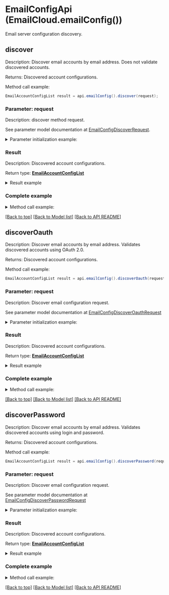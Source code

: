 # EmailConfigApi (EmailCloud.emailConfig())

Email server configuration discovery.

<a name="discover"></a>
## discover

Description: Discover email accounts by email address. Does not validate discovered accounts.             

Returns: Discovered account configurations.

Method call example:
```java
EmailAccountConfigList result = api.emailConfig().discover(request);
```


### Parameter: request

Description: discover method request.

See parameter model documentation at [EmailConfigDiscoverRequest](EmailConfigDiscoverRequest.md).

<details>
    <summary>Parameter initialization example:</summary>

```java
EmailConfigDiscoverRequest request = Models.emailConfigDiscoverRequest()
    .address("address@gmail.com")
    .build();
```

</details>

### Result

Description: Discovered account configurations.

Return type: [**EmailAccountConfigList**](EmailAccountConfigList.md)

<details>
    <summary>Result example</summary>

```java
result = Models.emailAccountConfigList()
    .value(Arrays.<EmailAccountConfig>asList(
        Models.emailAccountConfig()
            .displayName("Google Mail")
            .host("imap.gmail.com")
            .port(993)
            .socketType("SSLAuto")
            .authenticationTypes(Arrays.<AuthenticationType>asList(
                "PasswordCleartext",
                "OAuth2"))
            .extraInfo(Arrays.<NameValuePair>asList(
                Models.nameValuePair()
                    .name("Enable: You need to enable IMAP access")
                    .value("https://mail.google.com/mail/?ui=2&shva=1#settings/fwdandpop")
                    .build()))
            .build(),
        Models.emailAccountConfig()
            .displayName("Google Mail")
            .protocolType("SMTP")
            .host("smtp.gmail.com")
            .port(465)
            .socketType("SSLAuto")
            .authenticationTypes(Arrays.<AuthenticationType>asList(
                "PasswordCleartext",
                "OAuth2"))
            .extraInfo(Arrays.<NameValuePair>asList(
                Models.nameValuePair()
                    .name("Enable: You need to enable IMAP access")
                    .value("https://mail.google.com/mail/?ui=2&shva=1#settings/fwdandpop")
                    .build()))
            .build(),
        Models.emailAccountConfig()
            .displayName("Google Mail")
            .protocolType("POP3")
            .host("pop.gmail.com")
            .port(995)
            .socketType("SSLAuto")
            .authenticationTypes(Arrays.<AuthenticationType>asList(
                "PasswordCleartext",
                "OAuth2"))
            .extraInfo(Arrays.<NameValuePair>asList(
                Models.nameValuePair()
                    .name("Enable: You need to enable IMAP access")
                    .value("https://mail.google.com/mail/?ui=2&shva=1#settings/fwdandpop")
                    .build()))
            .build()))
    .build();
```
</details>

### Complete example

<details>
    <summary>Method call example:</summary>

```java
EmailCloud api = new EmailCloud(clientSecret, clientId);

// Prepare parameters:
EmailConfigDiscoverRequest request = Models.emailConfigDiscoverRequest()
    .address("address@gmail.com")
    .build();

// Call method:
EmailAccountConfigList result = api.emailConfig().discover(request);

// Result example:
result = Models.emailAccountConfigList()
    .value(Arrays.<EmailAccountConfig>asList(
        Models.emailAccountConfig()
            .displayName("Google Mail")
            .host("imap.gmail.com")
            .port(993)
            .socketType("SSLAuto")
            .authenticationTypes(Arrays.<AuthenticationType>asList(
                "PasswordCleartext",
                "OAuth2"))
            .extraInfo(Arrays.<NameValuePair>asList(
                Models.nameValuePair()
                    .name("Enable: You need to enable IMAP access")
                    .value("https://mail.google.com/mail/?ui=2&shva=1#settings/fwdandpop")
                    .build()))
            .build(),
        Models.emailAccountConfig()
            .displayName("Google Mail")
            .protocolType("SMTP")
            .host("smtp.gmail.com")
            .port(465)
            .socketType("SSLAuto")
            .authenticationTypes(Arrays.<AuthenticationType>asList(
                "PasswordCleartext",
                "OAuth2"))
            .extraInfo(Arrays.<NameValuePair>asList(
                Models.nameValuePair()
                    .name("Enable: You need to enable IMAP access")
                    .value("https://mail.google.com/mail/?ui=2&shva=1#settings/fwdandpop")
                    .build()))
            .build(),
        Models.emailAccountConfig()
            .displayName("Google Mail")
            .protocolType("POP3")
            .host("pop.gmail.com")
            .port(995)
            .socketType("SSLAuto")
            .authenticationTypes(Arrays.<AuthenticationType>asList(
                "PasswordCleartext",
                "OAuth2"))
            .extraInfo(Arrays.<NameValuePair>asList(
                Models.nameValuePair()
                    .name("Enable: You need to enable IMAP access")
                    .value("https://mail.google.com/mail/?ui=2&shva=1#settings/fwdandpop")
                    .build()))
            .build()))
    .build();

```

</details>

[[Back to top]](#) [[Back to Model list]](Models.md) [[Back to API README]](README.md)

<a name="discoverOauth"></a>
## discoverOauth

Description: Discover email accounts by email address. Validates discovered accounts using OAuth 2.0.             

Returns: Discovered account configurations.

Method call example:
```java
EmailAccountConfigList result = api.emailConfig().discoverOauth(request);
```

### Parameter: request

Description: Discover email configuration request.

See parameter model documentation at [EmailConfigDiscoverOauthRequest](EmailConfigDiscoverOauthRequest.md)

<details>
    <summary>Parameter initialization example:</summary>
    
```java
EmailConfigDiscoverOauthRequest request = Models.emailConfigDiscoverOauthRequest()
    .clientId("ClientId")
    .clientSecret("ClientSecret")
    .refreshToken("RefreshToken")
    .address("example@aspose.com")
    .fastProcessing(true)
    .build();
```

</details>


### Result

Description: Discovered account configurations.

Return type: [**EmailAccountConfigList**](EmailAccountConfigList.md)

<details>
    <summary>Result example</summary>

```java
result = Models.emailAccountConfigList()
    .value(Arrays.<EmailAccountConfig>asList(
        Models.emailAccountConfig()
            .displayName("Google Mail")
            .host("imap.gmail.com")
            .port(993)
            .socketType("SSLAuto")
            .authenticationTypes(Arrays.<AuthenticationType>asList(
                "PasswordCleartext",
                "OAuth2"))
            .extraInfo(Arrays.<NameValuePair>asList(
                Models.nameValuePair()
                    .name("Enable: You need to enable IMAP access")
                    .value("https://mail.google.com/mail/?ui=2&shva=1#settings/fwdandpop")
                    .build()))
            .build(),
        Models.emailAccountConfig()
            .displayName("Google Mail")
            .protocolType("SMTP")
            .host("smtp.gmail.com")
            .port(465)
            .socketType("SSLAuto")
            .authenticationTypes(Arrays.<AuthenticationType>asList(
                "PasswordCleartext",
                "OAuth2"))
            .extraInfo(Arrays.<NameValuePair>asList(
                Models.nameValuePair()
                    .name("Enable: You need to enable IMAP access")
                    .value("https://mail.google.com/mail/?ui=2&shva=1#settings/fwdandpop")
                    .build()))
            .build(),
        Models.emailAccountConfig()
            .displayName("Google Mail")
            .protocolType("POP3")
            .host("pop.gmail.com")
            .port(995)
            .socketType("SSLAuto")
            .authenticationTypes(Arrays.<AuthenticationType>asList(
                "PasswordCleartext",
                "OAuth2"))
            .extraInfo(Arrays.<NameValuePair>asList(
                Models.nameValuePair()
                    .name("Enable: You need to enable IMAP access")
                    .value("https://mail.google.com/mail/?ui=2&shva=1#settings/fwdandpop")
                    .build()))
            .build()))
    .build();
```
</details>

### Complete example

<details>
    <summary>Method call example:</summary>

```java
EmailCloud api = new EmailCloud(clientSecret, clientId);

// Prepare parameters:
EmailConfigDiscoverOauthRequest request = Models.emailConfigDiscoverOauthRequest()
    .clientId("ClientId")
    .clientSecret("ClientSecret")
    .refreshToken("RefreshToken")
    .address("example@aspose.com")
    .fastProcessing(true)
    .build();

// Call method:
EmailAccountConfigList result = api.emailConfig().discoverOauth(request);

// Result example:
result = Models.emailAccountConfigList()
    .value(Arrays.<EmailAccountConfig>asList(
        Models.emailAccountConfig()
            .displayName("Google Mail")
            .host("imap.gmail.com")
            .port(993)
            .socketType("SSLAuto")
            .authenticationTypes(Arrays.<AuthenticationType>asList(
                "PasswordCleartext",
                "OAuth2"))
            .extraInfo(Arrays.<NameValuePair>asList(
                Models.nameValuePair()
                    .name("Enable: You need to enable IMAP access")
                    .value("https://mail.google.com/mail/?ui=2&shva=1#settings/fwdandpop")
                    .build()))
            .build(),
        Models.emailAccountConfig()
            .displayName("Google Mail")
            .protocolType("SMTP")
            .host("smtp.gmail.com")
            .port(465)
            .socketType("SSLAuto")
            .authenticationTypes(Arrays.<AuthenticationType>asList(
                "PasswordCleartext",
                "OAuth2"))
            .extraInfo(Arrays.<NameValuePair>asList(
                Models.nameValuePair()
                    .name("Enable: You need to enable IMAP access")
                    .value("https://mail.google.com/mail/?ui=2&shva=1#settings/fwdandpop")
                    .build()))
            .build(),
        Models.emailAccountConfig()
            .displayName("Google Mail")
            .protocolType("POP3")
            .host("pop.gmail.com")
            .port(995)
            .socketType("SSLAuto")
            .authenticationTypes(Arrays.<AuthenticationType>asList(
                "PasswordCleartext",
                "OAuth2"))
            .extraInfo(Arrays.<NameValuePair>asList(
                Models.nameValuePair()
                    .name("Enable: You need to enable IMAP access")
                    .value("https://mail.google.com/mail/?ui=2&shva=1#settings/fwdandpop")
                    .build()))
            .build()))
    .build();
```

</details>

[[Back to top]](#) [[Back to Model list]](Models.md) [[Back to API README]](README.md)
<a name="discoverPassword"></a>
## discoverPassword

Description: Discover email accounts by email address. Validates discovered accounts using login and password.             

Returns: Discovered account configurations.

Method call example:
```java
EmailAccountConfigList result = api.emailConfig().discoverPassword(request);
```

### Parameter: request

Description: Discover email configuration request.

See parameter model documentation at [EmailConfigDiscoverPasswordRequest](EmailConfigDiscoverPasswordRequest.md)

<details>
    <summary>Parameter initialization example:</summary>
    
```java
EmailConfigDiscoverPasswordRequest request = Models.emailConfigDiscoverPasswordRequest()
    .password("password")
    .address("example@aspose.com")
    .fastProcessing(true)
    .build();
```

</details>


### Result

Description: Discovered account configurations.

Return type: [**EmailAccountConfigList**](EmailAccountConfigList.md)

<details>
    <summary>Result example</summary>

```java
result = Models.emailAccountConfigList()
    .value(Arrays.<EmailAccountConfig>asList(
        Models.emailAccountConfig()
            .displayName("Google Mail")
            .host("imap.gmail.com")
            .port(993)
            .socketType("SSLAuto")
            .authenticationTypes(Arrays.<AuthenticationType>asList(
                "PasswordCleartext",
                "OAuth2"))
            .extraInfo(Arrays.<NameValuePair>asList(
                Models.nameValuePair()
                    .name("Enable: You need to enable IMAP access")
                    .value("https://mail.google.com/mail/?ui=2&shva=1#settings/fwdandpop")
                    .build()))
            .build(),
        Models.emailAccountConfig()
            .displayName("Google Mail")
            .protocolType("SMTP")
            .host("smtp.gmail.com")
            .port(465)
            .socketType("SSLAuto")
            .authenticationTypes(Arrays.<AuthenticationType>asList(
                "PasswordCleartext",
                "OAuth2"))
            .extraInfo(Arrays.<NameValuePair>asList(
                Models.nameValuePair()
                    .name("Enable: You need to enable IMAP access")
                    .value("https://mail.google.com/mail/?ui=2&shva=1#settings/fwdandpop")
                    .build()))
            .build(),
        Models.emailAccountConfig()
            .displayName("Google Mail")
            .protocolType("POP3")
            .host("pop.gmail.com")
            .port(995)
            .socketType("SSLAuto")
            .authenticationTypes(Arrays.<AuthenticationType>asList(
                "PasswordCleartext",
                "OAuth2"))
            .extraInfo(Arrays.<NameValuePair>asList(
                Models.nameValuePair()
                    .name("Enable: You need to enable IMAP access")
                    .value("https://mail.google.com/mail/?ui=2&shva=1#settings/fwdandpop")
                    .build()))
            .build()))
    .build();
```
</details>

### Complete example

<details>
    <summary>Method call example:</summary>

```java
EmailCloud api = new EmailCloud(clientSecret, clientId);

// Prepare parameters:
EmailConfigDiscoverPasswordRequest request = Models.emailConfigDiscoverPasswordRequest()
    .password("password")
    .address("example@aspose.com")
    .fastProcessing(true)
    .build();

// Call method:
EmailAccountConfigList result = api.emailConfig().discoverPassword(request);

// Result example:
result = Models.emailAccountConfigList()
    .value(Arrays.<EmailAccountConfig>asList(
        Models.emailAccountConfig()
            .displayName("Google Mail")
            .host("imap.gmail.com")
            .port(993)
            .socketType("SSLAuto")
            .authenticationTypes(Arrays.<AuthenticationType>asList(
                "PasswordCleartext",
                "OAuth2"))
            .extraInfo(Arrays.<NameValuePair>asList(
                Models.nameValuePair()
                    .name("Enable: You need to enable IMAP access")
                    .value("https://mail.google.com/mail/?ui=2&shva=1#settings/fwdandpop")
                    .build()))
            .build(),
        Models.emailAccountConfig()
            .displayName("Google Mail")
            .protocolType("SMTP")
            .host("smtp.gmail.com")
            .port(465)
            .socketType("SSLAuto")
            .authenticationTypes(Arrays.<AuthenticationType>asList(
                "PasswordCleartext",
                "OAuth2"))
            .extraInfo(Arrays.<NameValuePair>asList(
                Models.nameValuePair()
                    .name("Enable: You need to enable IMAP access")
                    .value("https://mail.google.com/mail/?ui=2&shva=1#settings/fwdandpop")
                    .build()))
            .build(),
        Models.emailAccountConfig()
            .displayName("Google Mail")
            .protocolType("POP3")
            .host("pop.gmail.com")
            .port(995)
            .socketType("SSLAuto")
            .authenticationTypes(Arrays.<AuthenticationType>asList(
                "PasswordCleartext",
                "OAuth2"))
            .extraInfo(Arrays.<NameValuePair>asList(
                Models.nameValuePair()
                    .name("Enable: You need to enable IMAP access")
                    .value("https://mail.google.com/mail/?ui=2&shva=1#settings/fwdandpop")
                    .build()))
            .build()))
    .build();
```

</details>

[[Back to top]](#) [[Back to Model list]](Models.md) [[Back to API README]](README.md)
